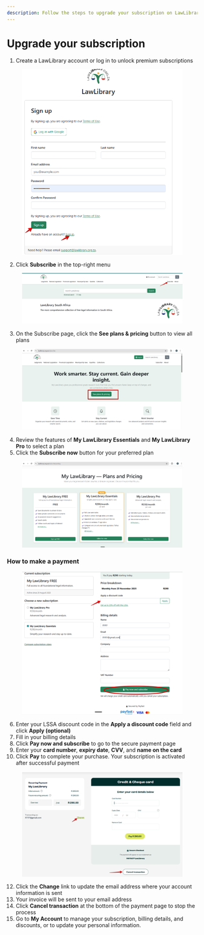 ```yaml
---
description: Follow the steps to upgrade your subscription on LawLibrary.
---
```


# Upgrade your subscription

1. Create a LawLibrary account or log in to unlock premium subscriptions

<figure><img src="../.gitbook/assets/ghalii--LL SUB 2.png" alt=""><figcaption></figcaption></figure>

2. Click **Subscribe** in the top-right menu

<figure><img src="../.gitbook/assets/ghalii--LL SUB 8.png" alt=""><figcaption></figcaption></figure>

3. On the Subscribe page, click the **See plans & pricing** button to view all plans

<figure><img src="../.gitbook/assets/ghalii--LL SUB 4.png" alt=""><figcaption></figcaption></figure>

4. Review the features of **My LawLibrary Essentials** and **My LawLibrary Pro** to select a plan
5. Click the **Subscribe now** button for your preferred plan

<figure><img src="../.gitbook/assets/ghalii--LL SUB 5.png" alt=""><figcaption></figcaption></figure>

### How to make a payment

<figure><img src="../.gitbook/assets/ghalii--LL SUB 6.png" alt=""><figcaption></figcaption></figure>

6. Enter your LSSA discount code in the **Apply a discount code** field and click **Apply (optional)**
7. Fill in your billing details
8. Click **Pay now and subscribe** to go to the secure payment page
9. Enter your **card number**, **expiry date**, **CVV**, and **name on the card**
10. Click **Pay** to complete your purchase. Your subscription is activated after successful payment

<figure><img src="../.gitbook/assets/ghalii--LL SUB 7.png" alt=""><figcaption></figcaption></figure>

12. Click the **Change** link to update the email address where your account information is sent
13. Your invoice will be sent to your email address
14. Click **Cancel transaction** at the bottom of the payment page to stop the process
15. Go to **My Account** to manage your subscription, billing details, and discounts, or to update your personal information.


